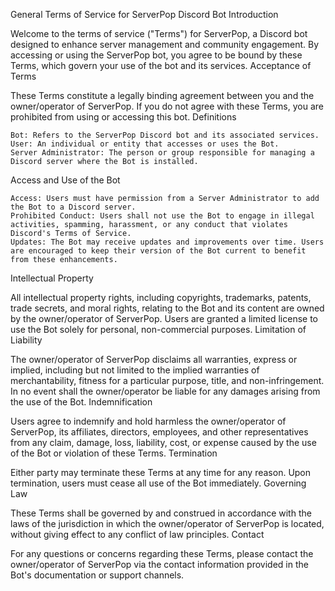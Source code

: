 General Terms of Service for ServerPop Discord Bot
Introduction

Welcome to the terms of service ("Terms") for ServerPop, a Discord bot designed to enhance server management and community engagement. By accessing or using the ServerPop bot, you agree to be bound by these Terms, which govern your use of the bot and its services.
Acceptance of Terms

These Terms constitute a legally binding agreement between you and the owner/operator of ServerPop. If you do not agree with these Terms, you are prohibited from using or accessing this bot.
Definitions

    Bot: Refers to the ServerPop Discord bot and its associated services.
    User: An individual or entity that accesses or uses the Bot.
    Server Administrator: The person or group responsible for managing a Discord server where the Bot is installed.

Access and Use of the Bot

    Access: Users must have permission from a Server Administrator to add the Bot to a Discord server.
    Prohibited Conduct: Users shall not use the Bot to engage in illegal activities, spamming, harassment, or any conduct that violates Discord's Terms of Service.
    Updates: The Bot may receive updates and improvements over time. Users are encouraged to keep their version of the Bot current to benefit from these enhancements.

Intellectual Property

All intellectual property rights, including copyrights, trademarks, patents, trade secrets, and moral rights, relating to the Bot and its content are owned by the owner/operator of ServerPop. Users are granted a limited license to use the Bot solely for personal, non-commercial purposes.
Limitation of Liability

The owner/operator of ServerPop disclaims all warranties, express or implied, including but not limited to the implied warranties of merchantability, fitness for a particular purpose, title, and non-infringement. In no event shall the owner/operator be liable for any damages arising from the use of the Bot.
Indemnification

Users agree to indemnify and hold harmless the owner/operator of ServerPop, its affiliates, directors, employees, and other representatives from any claim, damage, loss, liability, cost, or expense caused by the use of the Bot or violation of these Terms.
Termination

Either party may terminate these Terms at any time for any reason. Upon termination, users must cease all use of the Bot immediately.
Governing Law

These Terms shall be governed by and construed in accordance with the laws of the jurisdiction in which the owner/operator of ServerPop is located, without giving effect to any conflict of law principles.
Contact

For any questions or concerns regarding these Terms, please contact the owner/operator of ServerPop via the contact information provided in the Bot's documentation or support channels.
